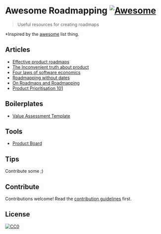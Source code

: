 # Awesome Roadmapping [![Awesome](https://cdn.rawgit.com/sindresorhus/awesome/d7305f38d29fed78fa85652e3a63e154dd8e8829/media/badge.svg)](https://github.com/sindresorhus/awesome)

> Useful resources for creating roadmaps

*Inspired by the [awesome](https://github.com/sindresorhus/awesome) list thing. 

## Articles

- [Effective product roadmaps](http://www.mindtheproduct.com/2013/06/ask-a-product-manager-effective-product-roadmaps/)
- [The Inconvenient truth about product](http://www.svpg.com/the-inconvenient-truth-about-product/)
- [Four laws of software economics](http://www.mironov.com/4laws4/)
- [Roadmapping without dates](https://www.prodpad.com/2013/01/roadmapping-without-dates/)
- [On Roadmaps and Roadmapping](https://u10c.files.wordpress.com/2014/08/ebook-roadmapping.pdf)
- [Product Prioritisation 101](http://www.mindtheproduct.com/2012/06/product-prioritisation-101/)

## Boilerplates

- [Value Assessment Template](http://under10templates.files.wordpress.com/2013/01/u10-value-assessment-13011.xlsx)

## Tools

- [Product Board](https://www.productboard.com/)

## Tips

Contribute some ;)


## Contribute

Contributions welcome! Read the [contribution guidelines](contributing.md) first.


## License

[![CC0](http://i.creativecommons.org/p/zero/1.0/88x31.png)](http://creativecommons.org/publicdomain/zero/1.0/)
